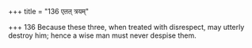 +++
title = "136 एतत् त्रयम्"

+++
136	Because these three, when treated with disrespect, may utterly destroy him; hence a wise man must never despise them.